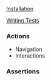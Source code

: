 [Installation](https://playwright.dev/docs/intro)

[Writing Tests](https://playwright.dev/docs/writing-tests)

### Actions

- Navigation
- Interactions

### Assertions


